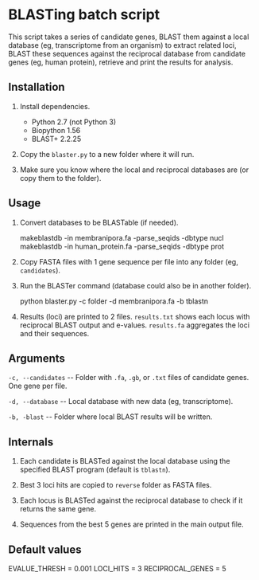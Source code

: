 # BLASTing batch script

This script takes a series of candidate genes, BLAST them against a local 
database (eg, transcriptome from an organism) to extract related loci, 
BLAST these sequences against the reciprocal database from candidate genes (eg, human protein), retrieve and print the results for analysis.

## Installation

1. Install dependencies.

    - Python 2.7 (not Python 3)
    - Biopython 1.56
    - BLAST+ 2.2.25

2. Copy the `blaster.py` to a new folder where it will run.

3. Make sure you know where the local and reciprocal databases are (or copy 
   them to the folder).

## Usage

1. Convert databases to be BLASTable (if needed).

    makeblastdb -in membranipora.fa -parse_seqids -dbtype nucl
    makeblastdb -in human_protein.fa -parse_seqids -dbtype prot

2. Copy FASTA files with 1 gene sequence per file into any folder (eg, `candidates`).

3. Run the BLASTer command (database could also be in another folder).

    python blaster.py -c folder -d membranipora.fa -b tblastn

4. Results (loci) are printed to 2 files. `results.txt` shows each locus with reciprocal BLAST output and e-values. `results.fa` aggregates the loci and their sequences.

## Arguments

`-c, --candidates` -- Folder with `.fa`, `.gb`, or `.txt` files of candidate genes. 
One gene per file.

`-d, --database` -- Local database with new data (eg, transcriptome).

`-b, -blast` -- Folder where local BLAST results will be written.

## Internals

1. Each candidate is BLASTed against the local database using the specified BLAST program (default is `tblastn`).

2. Best 3 loci hits are copied to `reverse` folder as FASTA files.

3. Each locus is BLASTed against the reciprocal database to check if it returns the same gene.

4. Sequences from the best 5 genes are printed in the main output file.

## Default values

EVALUE_THRESH = 0.001
LOCI_HITS = 3
RECIPROCAL_GENES = 5
